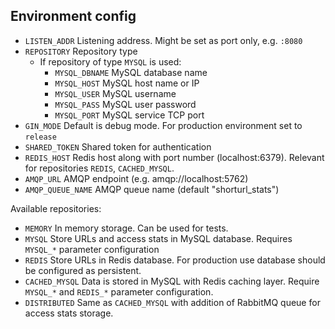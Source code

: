 ## Environment config

- `LISTEN_ADDR` Listening address. Might be set as port only, e.g. `:8080`
- `REPOSITORY` Repository type
    - If repository of type `MYSQL` is used:
        - `MYSQL_DBNAME` MySQL database name
        - `MYSQL_HOST` MySQL host name or IP
        - `MYSQL_USER` MySQL username
        - `MYSQL_PASS` MySQL user password
        - `MYSQL_PORT` MySQL service TCP port
- `GIN_MODE` Default is debug mode. For production environment set to `release`
- `SHARED_TOKEN` Shared token for authentication
- `REDIS_HOST` Redis host along with port number (localhost:6379). Relevant for repositories `REDIS`, `CACHED_MYSQL`.
- `AMQP_URL` AMQP endpoint (e.g. amqp://localhost:5762)
- `AMQP_QUEUE_NAME` AMQP queue name (default "shorturl_stats")

Available repositories:
- `MEMORY` In memory storage. Can be used for tests.
- `MYSQL` Store URLs and access stats in MySQL database. Requires `MYSQL_*` parameter configuration
- `REDIS` Store URLs in Redis database. For production use database should be configured as persistent.
- `CACHED_MYSQL` Data is stored in MySQL with Redis caching layer. Require `MYSQL_*` and `REDIS_*` parameter configuration.
- `DISTRIBUTED` Same as `CACHED_MYSQL` with addition of RabbitMQ queue for access stats storage.
